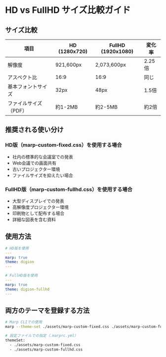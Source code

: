 # HD vs FullHD サイズ比較ガイド

## サイズ比較

| 項目 | HD (1280x720) | FullHD (1920x1080) | 変化率 |
|------|---------------|-------------------|--------|
| 解像度 | 921,600px | 2,073,600px | 2.25倍 |
| アスペクト比 | 16:9 | 16:9 | 同じ |
| 基本フォントサイズ | 32px | 48px | 1.5倍 |
| ファイルサイズ（PDF） | 約1-2MB | 約2-5MB | 約2倍 |

## 推奨される使い分け

### HD版（marp-custom-fixed.css）を使用する場合
- 社内の標準的な会議室での発表
- Web会議での画面共有
- 古いプロジェクター環境
- ファイルサイズを抑えたい場合

### FullHD版（marp-custom-fullhd.css）を使用する場合
- 大型ディスプレイでの発表
- 高解像度プロジェクター環境
- 印刷物として配布する場合
- 詳細な図表を含む資料

## 使用方法

```yaml
# HD版を使用
---
marp: true
theme: digion
---

# FullHD版を使用
---
marp: true
theme: digion-fullhd
---
```

## 両方のテーマを登録する方法

```bash
# Marp CLIでの使用
marp --theme-set ./assets/marp-custom-fixed.css ./assets/marp-custom-fullhd.css presentation.md

# 設定ファイルでの指定（.marprc.yml）
themeSet:
  - ./assets/marp-custom-fixed.css
  - ./assets/marp-custom-fullhd.css
```
